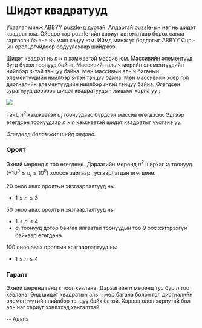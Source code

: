 Шидэт квадратууд
================
Ухаалаг минж ABBYY puzzle-д дуртай. Алдартай puzzle-ын нэг нь шидэт квадрат юм.
Ойрдоо тэр puzzle-ийн хариуг автоматаар бодох санаа гаргасан ба энэ нь маш хэцүү
юм. Иймд минж уг бодлогыг ABBYY Cup - ын оролцогчидоор бодуулахаар шийджээ.

Шидэт квадрат нь $n × n$ хэмжээтэй массив юм. Массивийн элементүүд бүгд бүхэл
тоонууд байна. Массивийн аль ч мөрийн элементүүдийн нийлбэр $s$-тэй тэнцүү
байна. Мөн массивын аль ч баганын элементүүдийн нийлбэр $s$-тэй тэнцүү байна.
Мөн массивийн хоёр гол диогналийн элементүүдийн нийлбэр $s$-тэй тэнцүү байна.
Өгөгдсөн зурагнууд дээрээс шидэт квадратуудын жишээг харна уу :

![][1]

Танд $n^2$ хэмжээтэй $a_i$ тоонуудаас бүрдсэн массив өгөгджээ. Эдгээр өгөгдсөн
тоонуудаар $n × n$ хэмжээтэй шидэт квадратыг үүсгэнэ үү.

*Өгөгдөлд боломжит шийд олдоно.*


### Оролт
Эхний мөрөнд $n$ тоо өгөгдөнө. Дараагийн мөрөнд $n^2$ ширхэг $a_i$ тоонууд
($-10^8 ≤ a_i ≤ 10^8$) хоосон зайгаар тусгаарлагдан өгөгдөнө.

$20$ оноо авах оролтын хязгаарлалтууд нь:

 - $1 ≤ n ≤ 3$

$50$ оноо авах оролтын хязгаарлалтууд нь:

 - $1 ≤ n ≤ 4$
 - $a_i$ тоонууд дотор байгаа ялгаатай тоонуудын тоо $9$ оос хэтэрэхгүй байхаар өгөгдөнө.

$100$ оноо авах оролтын хязгаарлалтууд нь:

 - $1 ≤ n ≤ 4$


### Гаралт
Эхний мөрөнд ганц $s$ тоог хэвлэнэ. Дараагийн $n$ мөрөнд тус бүр $n$ тоо хэвлэнэ.
Энд шидэт квадратын аль ч мөр багана болон гол диогналийн элементүүтийн нийлбэр
тэнцүү байх ёстой. Хэрвээ олон хариутай бол аль нэг хариуг хэвлэхэд хангалттай.

  [1]: http://espresso.codeforces.com/0f8d0ef5e837486a3abad8faab11214ac7fdd6a5.png

-- Адъяа
